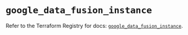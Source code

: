 # `google_data_fusion_instance`

Refer to the Terraform Registry for docs: [`google_data_fusion_instance`](https://registry.terraform.io/providers/hashicorp/google/5.17.0/docs/resources/data_fusion_instance).
